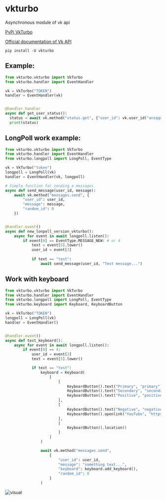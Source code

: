 # vkturbo
Asynchronous module of vk api

[PyPi VkTurbo](https://pypi.org/project/vkturbo/)

[Official documentation of Vk API](https://vk.com/dev/manuals)

`pip install -U vkturbo`

## Example:

```py
from vkturbo.vkturbo import VkTurbo
from vkturbo.handler import EventHandler

vk = VkTurbo("TOKEN")
handler = EventHandler(vk)


@handler.handler
async def get_user_status():
  status = await vk.method("status.get", {"user_id": vk.user_id("ansqqq")})
  print(status)
```

## LongPoll work example:

```py
from vkturbo.vkturbo import VkTurbo
from vkturbo.handler import EventHandler
from vkturbo.longpoll import LongPoll, EventType

vk = VkTurbo("token")
longpoll = LongPoll(vk)
handler = EventHandler(vk, longpoll)

# Simple function for sending a messages
async def send_message(user_id, message):
	await vk.method("messages.send", {
		"user_id": user_id,
		"message": message,
		"random_id": 0
	})


@handler.event()
async def new_lonpoll_version_vkturbo():
	async for event in await longpoll.listen():
		if event[0] == EventType.MESSAGE_NEW: # or 4
			text = event[5].lower()
			user_id = event[3]
			
			if text == "test":
				await send_message(user_id, "Test message...")
```

## Work with keyboard

```py
from vkturbo.vkturbo import VkTurbo
from vkturbo.handler import EventHandler
from vkturbo.longpoll import LongPoll, EventType
from vkturbo.keyboard import Keyboard, KeyboardButton

vk = VkTurbo("TOKEN")
longpoll = LongPoll(vk)
handler = EventHandler()


@handler.event()
async def test_keyboard():
	async for event in await longpoll.listen():
		if event[0] == 4:
			user_id = event[3]
			text = event[5].lower()

			if text == "test":
				keyboard = Keyboard(
					[
						[
							KeyboardButton().text("Primary", "primary"),
							KeyboardButton().text("Secondary", "secondary"),
							KeyboardButton().text("Positive", "positive")
						],
						[
							KeyboardButton().text("Negative", "negative"),
							KeyboardButton().openlink("YouTube", "https://youtube.com/c/Фсоки")
						],
						[
							KeyboardButton().location()
						]
					]
				)

				await vk.method("messages.send",
					{
						"user_id": user_id,
						"message": "something text...",
						"keyboard": keyboard.add_keyboard(),
						"random_id": 0
					}
				)
```

![visual](https://github.com/Fsoky/vkturbo/tree/main/images/keyboard.png)
